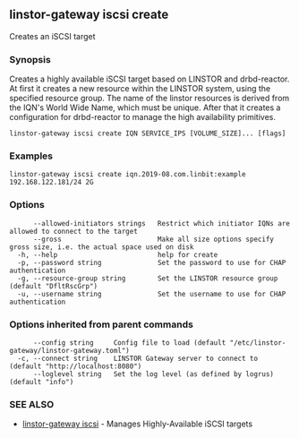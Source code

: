 ## linstor-gateway iscsi create

Creates an iSCSI target

### Synopsis

Creates a highly available iSCSI target based on LINSTOR and drbd-reactor.
At first it creates a new resource within the LINSTOR system, using the
specified resource group. The name of the linstor resources is derived
from the IQN's World Wide Name, which must be unique.
After that it creates a configuration for drbd-reactor to manage the
high availability primitives.

```
linstor-gateway iscsi create IQN SERVICE_IPS [VOLUME_SIZE]... [flags]
```

### Examples

```
linstor-gateway iscsi create iqn.2019-08.com.linbit:example 192.168.122.181/24 2G
```

### Options

```
      --allowed-initiators strings   Restrict which initiator IQNs are allowed to connect to the target
      --gross                        Make all size options specify gross size, i.e. the actual space used on disk
  -h, --help                         help for create
  -p, --password string              Set the password to use for CHAP authentication
  -g, --resource-group string        Set the LINSTOR resource group (default "DfltRscGrp")
  -u, --username string              Set the username to use for CHAP authentication
```

### Options inherited from parent commands

```
      --config string     Config file to load (default "/etc/linstor-gateway/linstor-gateway.toml")
  -c, --connect string    LINSTOR Gateway server to connect to (default "http://localhost:8080")
      --loglevel string   Set the log level (as defined by logrus) (default "info")
```

### SEE ALSO

* [linstor-gateway iscsi](linstor-gateway_iscsi.md)	 - Manages Highly-Available iSCSI targets

